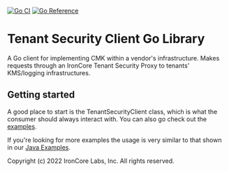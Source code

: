 [![Go CI](https://github.com/IronCoreLabs/tenant-security-client-go/actions/workflows/go-ci.yaml/badge.svg)](https://github.com/IronCoreLabs/tenant-security-client-go/actions/workflows/go-ci.yaml) [![Go Reference](https://pkg.go.dev/badge/github.com/IronCoreLabs/tenant-security-client-go.svg)](https://pkg.go.dev/github.com/IronCoreLabs/tenant-security-client-go)

# Tenant Security Client Go Library

A Go client for implementing CMK within a vendor's infrastructure. Makes requests through an IronCore Tenant Security Proxy to tenants' KMS/logging infrastructures.

## Getting started

A good place to start is the TenantSecurityClient class, which is what the consumer should always interact with. You can also go check out the [examples](https://github.com/IronCoreLabs/tenant-security-client-go/tree/main/examples).

If you're looking for more examples the usage is very similar to that shown in our [Java Examples](https://github.com/IronCoreLabs/tenant-security-client-java/tree/main/examples).

Copyright (c) 2022 IronCore Labs, Inc. All rights reserved.
